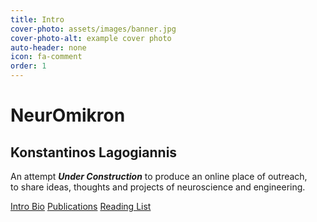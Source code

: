 ```yaml
---
title: Intro
cover-photo: assets/images/banner.jpg
cover-photo-alt: example cover photo
auto-header: none
icon: fa-comment
order: 1
---
```

# NeurOmikron
## Konstantinos Lagogiannis 
An attempt **_Under Construction_** to produce an online place of outreach,  
to share  ideas, thoughts and projects of neuroscience and engineering.  

<footer>
  <a href="#short-bio" class="button scrolly">Intro Bio</a> <a href="#publications" class="button scrolly">Publications</a>  <a href="#reading-list" class="button scrolly">Reading List</a>
  
</footer>


